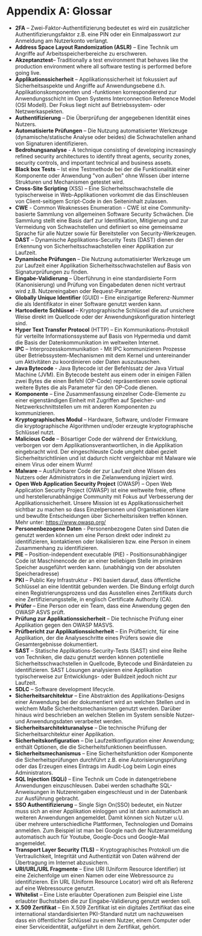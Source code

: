 # Appendix A: Glossar
- **2FA** – Zwei-Faktor-Authentifizierung bedeutet es wird ein zusätzlicher Authentifizierungsfaktor z.B. eine PIN oder ein Einmalpasswort zur Anmeldung am Nutzerkonto verlangt.
- **Address Space Layout Randomization (ASLR)** – Eine Technik um Angriffe auf Arbeitsspeicherbereiche zu erschweren.
- **Akzeptanztest**– Traditionally a test environment that behaves like the production environment where all software testing is performed before going live.
- **Applikationssicherheit** – Applikationssicherheit ist fokussiert auf Sicherheitsaspekte und Angriffe auf Anwendungsebene d.h. Applikationskomponenten und -funktionen korrespondierend zur Anwendungsschicht im Open Systems Interconnection Reference Model (OSI Modell). Der Fokus liegt nicht auf Betriebssystem- oder Netzwerkaspekten.
- **Authentifizierung** – Die Überprüfung der angegebenen Identität eines Nutzers.
- **Automatisierte Prüfungen** – Die Nutzung automatisierter Werkzeuge (dynamische/statische Analyse oder beides) die Schwachstellen anhand von Signaturen identifizieren.
- **Bedrohungsanalyse** - A technique consisting of developing increasingly refined security architectures to identify threat agents, security zones, security controls, and important technical and business assets.
- **Black box Tests** – Ist eine Testmethode bei der die Funktionalität einer Komponente oder Anwendung "von außen" ohne Wissen über interne Strukturen und Mechanismen getestet wird.
- **Cross-Site Scripting** (XSS) – Eine Sicherheitsschwachstelle die typischerweise in Web-Applikationen vorkommt die das Einschleusen von Client-seitigem Script-Code in den Seiteninhalt zulassen. 
- **CWE** - Common Weaknesses Enumeration - CWE ist eine Community-basierte Sammlung von allgemeinen Software Security Schwächen. Die Sammlung stellt eine Basis darf zur Identifikation, Mitigierung und zur Vermeidung von Schwachstellen und definiert so eine gemeinsame Sprache für alle Nutzer sowie für Bereitsteller von Security-Werkzeugen.
- **DAST** – Dynamische Applikations-Security Tests (DAST) dienen der Erkennung von Sicherheitsschwachstellen einer Applikation zur Laufzeit.
- **Dynamische Prüfungen** – Die Nutzung automatisierter Werkzeuge um zur Laufzeit einer Applikation Sicherheitsschwachstellen auf Basis von Signaturprüfungen zu finden.
- **Eingabe-Validierung** – Überführung in eine standardisierte Form (Kanonisierung) und Prüfung von Eingabedaten denen nicht vertraut wird z.B. Nutzereingaben oder Request-Parameter.
- **Globally Unique Identifier** (GUID) – Eine einzigartige Referenz-Nummer die als Identifikator in einer Software genutzt werden kann.
- **Hartcodierte Schlüssel** – Kryptographische Schlüssel die auf unsichere Weise direkt im Quellcode oder der Anwendungskonfiguration hinterlegt sind.
- **Hyper Text Transfer Protocol** (HTTP) – Ein Kommunikations-Protokoll für verteilte Informationssysteme auf Basis von Hypermedia und damit die Basis der Datenkommunikation im weltweiten Internet.
- **IPC** – Interprozesskommunikation - Mit IPC kommunizieren Prozesse über Betriebssystem-Mechanismen mit dem Kernel und untereinander um Aktivitäten zu koordinieren oder Daten auszutauschen.
- **Java Bytecode** - Java Bytecode ist der Befehlssatz der Java Virtual Machine (JVM). Ein Bytecode besteht aus einem oder in einigen Fällen zwei Bytes die einen Befehl (OP-Code) repräsentieren sowie optional weitere Bytes die als Parameter für den OP-Code dienen.
- **Komponente** – Eine Zusammenfassung einzelner Code-Elemente zu einer eigenständigen Einheit mit Zugriffen auf Speicher- und Netzwerkschnittstellen um mit anderen Komponenten zu kommunizieren.
- **Kryptographisches Modul** – Hardware, Software, und/oder Firmware die kryptographische Algorithmen und/oder erzeugte kryptographische Schlüssel nutzt.
- **Malicious Code** – Bösartiger Code der während der Entwicklung, verborgen vor dem Applikationsverantwortlichen, in die Applikation eingebracht wird. Der eingeschleuste Code umgeht dabei gezielt Sicherheitsrichtlinien und ist dadurch nicht vergleichbar mit Malware wie einem Virus oder einem Wurm!
- **Malware** – Ausführbarer Code der zur Laufzeit ohne Wissen des Nutzers oder Administrators in die Zielanwendung injiziert wird.
- **Open Web Application Security Project** (OWASP) – Open Web Application Security Project (OWASP) ist eine weltweite freie, offene und herstellerunabhängige Community mit Fokus auf Verbesserung der Applikationssicherheit. Unsere Mission ist es Applikationssicherheit sichtbar zu machen so dass Einzelpersonen und Organisationen klare und bewußte Entscheidungen über Sicherheitsrisiken treffen können. Mehr unter: https://www.owasp.org/
- **Personenbezogene Daten** - Personenbezogene Daten sind Daten die genutzt werden können um eine Person direkt oder indirekt zu identifizieren, kontaktieren oder lokalisieren bzw. eine Person in einem Zusammenhang zu identifizieren.
- **PIE** – Position-independent executable (PIE) - Positionsunabhängiger Code ist Maschinencode der an einer beliebigen Stelle im primären Speicher ausgeführt werden kann. (unabhängig von der absoluten Speicheradresse)
- **PKI** – Public Key Infrastruktur - PKI basiert darauf, dass öffentliche Schlüssel an eine Identität gebunden werden. Die Bindung erfolgt durch einen Registrierungsprozess und das Ausstellen eines Zertifikats durch eine Zertifizierungsstelle, in englisch Certificate Authority (CA). 
- **Prüfer** – Eine Person oder ein Team, dass eine Anwendung gegen den OWASP ASVS prüft.
- **Prüfung zur Applikationssicherheit** – Die technische Prüfung einer Applikation gegen den OWASP MASVS.
- **Prüfbericht zur Applikationssicherheit** – Ein Prüfbericht, für eine Applikation, der die Analyseschritte eines Prüfers sowie die Gesamtergebnisse dokumentiert.
- **SAST** – Statische Applikations-Security-Tests (SAST) sind eine Reihe von Techniken, die dazu genutzt werden können potentielle Sicherheitsschwachstellen in Quellcode, Bytecode und Binärdateien zu identifizieren. SAST Lösungen analysieren eine Applikation typischerweise zur Entwicklungs- oder Buildzeit jedoch nicht zur Laufzeit.
- **SDLC** – Software development lifecycle.
- **Sicherheitsarchitektur** – Eine Abstraktion des Applikations-Designs einer Anwendung bei der dokumentiert wird an welchen Stellen und in welchem Maße Sicherheitsmechanismen genutzt werden. Darüber hinaus wird beschrieben an welchen Stellen im System sensible Nutzer- und Anwendungsdaten verarbeitet werden.
- **Sicherheitsarchitekturanalyse** – Die technische Prüfung der Sicherheitsarchitektur einer Applikation.
- **Sicherheitskonfiguration** – Die Laufzeitkonfiguration einer Anwendung; enthält Optionen, die die Sicherheitsfunktionen beeinflussen.
- **Sicherheitsmechanismus** – Eine Sicherheitsfunktion oder Komponente die Sicherheitsprüfungen durchführt z.B. eine Autorisierungsprüfung oder das Erzeugen eines Eintrags im Audit-Log beim Login eines Administrators.
- **SQL Injection (SQLi)** – Eine Technik um Code in datengetriebene Anwendungen einzuschleusen. Dabei werden schadhafte SQL-Anweisungen in Nutzereingaben eingeschleust und in der Datenbank zur Ausführung gebracht.
- **SSO Authentifizierung** – Single Sign On(SSO) bedeutet, ein Nutzer muss sich an einer Applikation einloggen und ist dann automatisch an weiteren Anwendungen angemeldet. Damit können sich Nutzer u.U. über mehrere unterschiedliche Plattformen, Technologien und Domains anmelden. Zum Beispiel ist man bei Google nach der Nutzeranmeldung automatisch auch für Youtube, Google-Docs und Google-Mail angemeldet.
- **Transport Layer Security (TLS)** – Kryptographisches Protokoll um die Vertraulichkeit, Integrität und Authentizität von Daten während der Übertragung im Internet abzusichern.
- **URI/URL/URL Fragmente** – Eine URI (Uniform Resource Identifier) ist eine Zeichenfolge um einen Namen oder eine Webressource zu identifizieren. Ein URL (Uniform Resource Locator) wird oft als Referenz auf eine Webressource genutzt.
- **Whitelist** – Eine Liste erlaubter Operationen zum Beispiel eine Liste erlaubter Buchstaben die zur Eingabe-Validierung genutzt werden soll.
- **X.509 Zertifikat** – Ein X.509 Zertifikat ist ein digitales Zertifikat das eine international standardisierten PKI-Standard nutzt um nachzuweisen dass ein öffentlicher Schlüssel zu einem Nutzer, einem Computer oder einer Serviceidentität, aufgeführt in dem Zertifikat, gehört.
